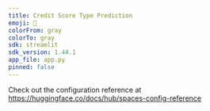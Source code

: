 ```yaml
---
title: Credit Score Type Prediction
emoji: 🐠
colorFrom: gray
colorTo: gray
sdk: streamlit
sdk_version: 1.44.1
app_file: app.py
pinned: false
---
```


Check out the configuration reference at https://huggingface.co/docs/hub/spaces-config-reference
